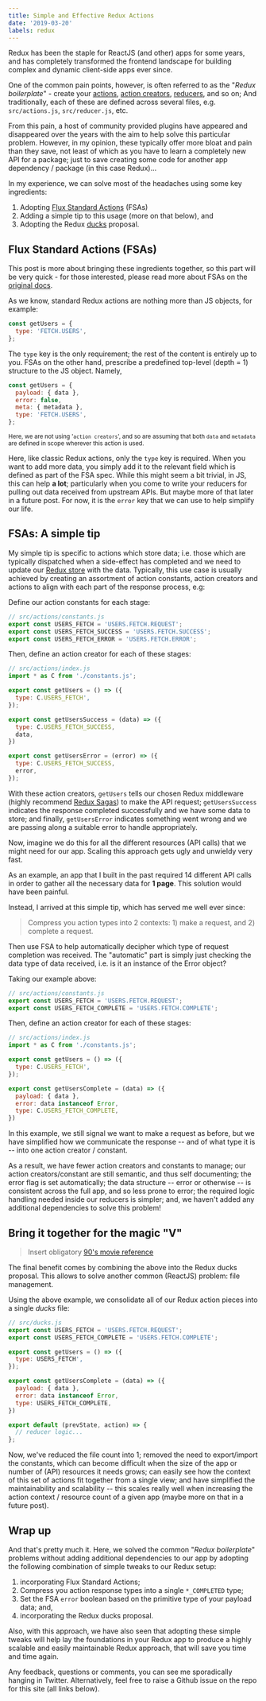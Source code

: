 ```yaml
---
title: Simple and Effective Redux Actions
date: '2019-03-20'
labels: redux
---
```


Redux has been the staple for ReactJS (and other) apps for some years, and has completely transformed the frontend landscape for building complex and dynamic client-side apps ever since.

One of the common pain points, however, is often referred to as the "_Redux boilerplate_" - create your [actions](https://redux.js.org/basics/actions), [action creators](https://redux.js.org/basics/actions#action-creators), [reducers](https://redux.js.org/basics/reducers), and so on; And traditionally, each of these are defined across several files, e.g. `src/actions.js`, `src/reducer.js`, etc.

From this pain, a host of community provided plugins have appeared and disappeared over the years with the aim to help solve this particular problem. However, in my opinion, these typically offer more bloat and pain than they save, not least of which as you have to learn a completely new API for a package; just to save creating some code for another app dependency / package (in this case Redux)...

In my experience, we can solve most of the headaches using some key ingredients:

1. Adopting [Flux Standard Actions](https://github.com/redux-utilities/flux-standard-action) (FSAs)
1. Adding a simple tip to this usage (more on that below), and
1. Adopting the Redux [ducks](https://github.com/erikras/ducks-modular-redux) proposal.

## Flux Standard Actions (FSAs)

This post is more about bringing these ingredients together, so this part will be very quick - for those interested, please read more about FSAs on the [original docs](https://github.com/redux-utilities/flux-standard-action).

As we know, standard Redux actions are nothing more than JS objects, for example:

```js
const getUsers = {
  type: 'FETCH.USERS',
};
```

The `type` key is the only requirement; the rest of the content is entirely up to you. FSAs on the other hand, prescribe a predefined top-level (depth = 1) structure to the JS object. Namely,

```js
const getUsers = {
  payload: { data },
  error: false,
  meta: { metadata },
  type: 'FETCH.USERS',
};
```

<small>Here, we are not using '`action creators`', and so are assuming that both `data` and `metadata` are defined in scope wherever this action is used.</small>

Here, like classic Redux actions, only the `type` key is required. When you want to add more data, you simply add it to the relevant field which is defined as part of the FSA spec. While this might seem a bit trivial, in JS, this can help **a lot**; particularly when you come to write your reducers for pulling out data received from upstream APIs. But maybe more of that later in a future post. For now, it is the `error` key that we can use to help simplify our life.

## FSAs: A simple tip

My simple tip is specific to actions which store data; i.e. those which are typically dispatched when a side-effect has completed and we need to update our [Redux store](https://redux.js.org/basics/store) with the data. Typically, this use case is usually achieved by creating an assortment of action constants, action creators and actions to align with each part of the response process, e.g:

Define our action constants for each stage:

```js
// src/actions/constants.js
export const USERS_FETCH = 'USERS.FETCH.REQUEST';
export const USERS_FETCH_SUCCESS = 'USERS.FETCH.SUCCESS';
export const USERS_FETCH_ERROR = 'USERS.FETCH.ERROR';
```

Then, define an action creator for each of these stages:

```js
// src/actions/index.js
import * as C from './constants.js';

export const getUsers = () => ({
  type: C.USERS_FETCH',
});

export const getUsersSuccess = (data) => ({
  type: C.USERS_FETCH_SUCCESS,
  data,
})

export const getUsersError = (error) => ({
  type: C.USERS_FETCH_SUCCESS,
  error,
});
```

With these action creators, `getUsers` tells our chosen Redux middleware (highly recommend [Redux Sagas](https://redux-saga.js.org)) to make the API request; `getUsersSuccess` indicates the response completed successfully and we have some data to store; and finally, `getUsersError` indicates something went wrong and we are passing along a suitable error to handle appropriately.

Now, imagine we do this for all the different resources (API calls) that we might need for our app. Scaling this approach gets ugly and unwieldy very fast.

As an example, an app that I built in the past required 14 different API calls in order to gather all the necessary data for **1 page**. This solution would have been painful.

Instead, I arrived at this simple tip, which has served me well ever since:

> Compress you action types into 2 contexts: 1) make a request, and 2) complete a request.

Then use FSA to help automatically decipher which type of request completion was received. The "automatic" part is simply just checking the data type of data received, i.e. is it an instance of the Error object?

Taking our example above:

```js
// src/actions/constants.js
export const USERS_FETCH = 'USERS.FETCH.REQUEST';
export const USERS_FETCH_COMPLETE = 'USERS.FETCH.COMPLETE';
```

Then, define an action creator for each of these stages:

```js
// src/actions/index.js
import * as C from './constants.js';

export const getUsers = () => ({
  type: C.USERS_FETCH',
});

export const getUsersComplete = (data) => ({
  payload: { data },
  error: data instanceof Error,
  type: C.USERS_FETCH_COMPLETE,
})
```

In this example, we still signal we want to make a request as before, but we have simplified how we communicate the response -- and of what type it is -- into one action creator / constant.

As a result, we have fewer action creators and constants to manage; our action creators/constant are still semantic, and thus self documenting; the error flag is set automatically; the data structure -- error or otherwise -- is consistent across the full app, and so less prone to error; the required logic handling needed inside our reducers is simpler; and, we haven't added any additional dependencies to solve this problem!

## Bring it together for the magic "V"

> Insert obligatory [90's movie reference](https://www.imdb.com/title/tt0104868/)

The final benefit comes by combining the above into the Redux ducks proposal. This allows to solve another common (ReactJS) problem: file management.

Using the above example, we consolidate all of our Redux action pieces into a single _ducks_ file:

```js
// src/ducks.js
export const USERS_FETCH = 'USERS.FETCH.REQUEST';
export const USERS_FETCH_COMPLETE = 'USERS.FETCH.COMPLETE';

export const getUsers = () => ({
  type: USERS_FETCH',
});

export const getUsersComplete = (data) => ({
  payload: { data },
  error: data instanceof Error,
  type: USERS_FETCH_COMPLETE,
})

export default (prevState, action) => {
  // reducer logic...
};
```

Now, we've reduced the file count into 1; removed the need to export/import the constants, which can become difficult when the size of the app or number of (API) resources it needs grows; can easily see how the context of this set of actions fit together from a single view; and have simplified the maintainability and scalability -- this scales really well when increasing the action context / resource count of a given app (maybe more on that in a future post).

## Wrap up

And that's pretty much it. Here, we solved the common "_Redux boilerplate_" problems without adding additional dependencies to our app by adopting the following combination of simple tweaks to our Redux setup:

1. incorporating Flux Standard Actions;
1. Compress you action response types into a single `*_COMPLETED` type;
1. Set the FSA `error` boolean based on the primitive type of your payload data; and,
1. incorporating the Redux ducks proposal.

Also, with this approach, we have also seen that adopting these simple tweaks will help lay the foundations in your Redux app to produce a highly scalable and easily maintainable Redux approach, that will save you time and time again.

Any feedback, questions or comments, you can see me sporadically hanging in Twitter. Alternatively, feel free to raise a Github issue on the repo for this site (all links below).
